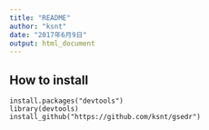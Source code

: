 ```yaml
---
title: "README"
author: "ksnt"
date: "2017年6月9日"
output: html_document
---
```


## How to install

```{r setup, include=FALSE}
install.packages("devtools")
library(devtools)
install_github("https://github.com/ksnt/gsedr")
```